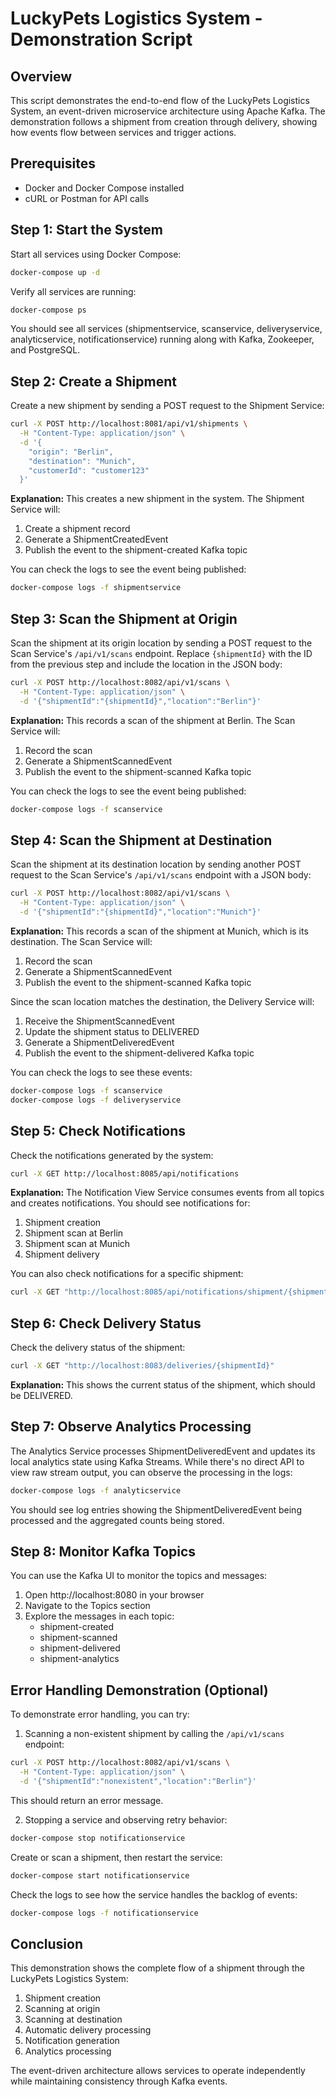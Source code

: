 # LuckyPets Logistics System - Demonstration Script

## Overview
This script demonstrates the end-to-end flow of the LuckyPets Logistics System, an event-driven microservice architecture using Apache Kafka. The demonstration follows a shipment from creation through delivery, showing how events flow between services and trigger actions.

## Prerequisites
- Docker and Docker Compose installed
- cURL or Postman for API calls

## Step 1: Start the System
Start all services using Docker Compose:

```bash
docker-compose up -d
```

Verify all services are running:

```bash
docker-compose ps
```

You should see all services (shipmentservice, scanservice, deliveryservice, analyticservice, notificationservice) running along with Kafka, Zookeeper, and PostgreSQL.

## Step 2: Create a Shipment
Create a new shipment by sending a POST request to the Shipment Service:

```bash
curl -X POST http://localhost:8081/api/v1/shipments \
  -H "Content-Type: application/json" \
  -d '{
    "origin": "Berlin",
    "destination": "Munich",
    "customerId": "customer123"
  }'
```

**Explanation:** This creates a new shipment in the system. The Shipment Service will:
1. Create a shipment record
2. Generate a ShipmentCreatedEvent
3. Publish the event to the shipment-created Kafka topic

You can check the logs to see the event being published:

```bash
docker-compose logs -f shipmentservice
```

## Step 3: Scan the Shipment at Origin
Scan the shipment at its origin location by sending a POST request to the Scan Service's `/api/v1/scans` endpoint. Replace `{shipmentId}` with the ID from the previous step and include the location in the JSON body:

```bash
curl -X POST http://localhost:8082/api/v1/scans \
  -H "Content-Type: application/json" \
  -d '{"shipmentId":"{shipmentId}","location":"Berlin"}'
```

**Explanation:** This records a scan of the shipment at Berlin. The Scan Service will:
1. Record the scan
2. Generate a ShipmentScannedEvent
3. Publish the event to the shipment-scanned Kafka topic

You can check the logs to see the event being published:

```bash
docker-compose logs -f scanservice
```

## Step 4: Scan the Shipment at Destination
Scan the shipment at its destination location by sending another POST request to the Scan Service's `/api/v1/scans` endpoint with a JSON body:

```bash
curl -X POST http://localhost:8082/api/v1/scans \
  -H "Content-Type: application/json" \
  -d '{"shipmentId":"{shipmentId}","location":"Munich"}'
```

**Explanation:** This records a scan of the shipment at Munich, which is its destination. The Scan Service will:
1. Record the scan
2. Generate a ShipmentScannedEvent
3. Publish the event to the shipment-scanned Kafka topic

Since the scan location matches the destination, the Delivery Service will:
1. Receive the ShipmentScannedEvent
2. Update the shipment status to DELIVERED
3. Generate a ShipmentDeliveredEvent
4. Publish the event to the shipment-delivered Kafka topic

You can check the logs to see these events:

```bash
docker-compose logs -f scanservice
docker-compose logs -f deliveryservice
```

## Step 5: Check Notifications
Check the notifications generated by the system:

```bash
curl -X GET http://localhost:8085/api/notifications
```

**Explanation:** The Notification View Service consumes events from all topics and creates notifications. You should see notifications for:
1. Shipment creation
2. Shipment scan at Berlin
3. Shipment scan at Munich
4. Shipment delivery

You can also check notifications for a specific shipment:

```bash
curl -X GET "http://localhost:8085/api/notifications/shipment/{shipmentId}"
```

## Step 6: Check Delivery Status
Check the delivery status of the shipment:

```bash
curl -X GET "http://localhost:8083/deliveries/{shipmentId}"
```

**Explanation:** This shows the current status of the shipment, which should be DELIVERED.

## Step 7: Observe Analytics Processing
The Analytics Service processes ShipmentDeliveredEvent and updates its local analytics state using Kafka Streams. While there's no direct API to view raw stream output, you can observe the processing in the logs:

```bash
docker-compose logs -f analyticservice
```

You should see log entries showing the ShipmentDeliveredEvent being processed and the aggregated counts being stored.

## Step 8: Monitor Kafka Topics
You can use the Kafka UI to monitor the topics and messages:

1. Open http://localhost:8080 in your browser
2. Navigate to the Topics section
3. Explore the messages in each topic:
   - shipment-created
   - shipment-scanned
   - shipment-delivered
   - shipment-analytics

## Error Handling Demonstration (Optional)
To demonstrate error handling, you can try:

1. Scanning a non-existent shipment by calling the `/api/v1/scans` endpoint:

```bash
curl -X POST http://localhost:8082/api/v1/scans \
  -H "Content-Type: application/json" \
  -d '{"shipmentId":"nonexistent","location":"Berlin"}'
```

This should return an error message.

2. Stopping a service and observing retry behavior:

```bash
docker-compose stop notificationservice
```

Create or scan a shipment, then restart the service:

```bash
docker-compose start notificationservice
```

Check the logs to see how the service handles the backlog of events:

```bash
docker-compose logs -f notificationservice
```

## Conclusion
This demonstration shows the complete flow of a shipment through the LuckyPets Logistics System:

1. Shipment creation
2. Scanning at origin
3. Scanning at destination
4. Automatic delivery processing
5. Notification generation
6. Analytics processing

The event-driven architecture allows services to operate independently while maintaining consistency through Kafka events.